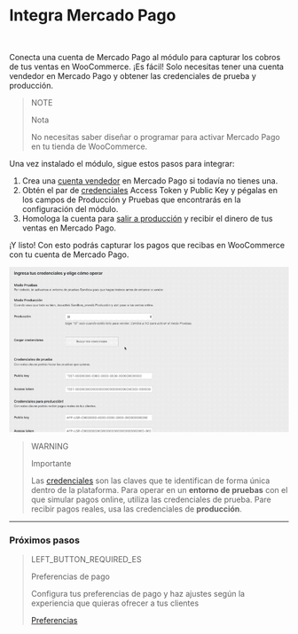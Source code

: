 # Integra Mercado Pago 
<br/>

Conecta una cuenta de Mercado Pago al módulo para capturar los cobros de tus ventas en WooCommerce. ¡Es fácil! Solo necesitas tener una cuenta vendedor en Mercado Pago y obtener las credenciales de prueba y producción. 

> NOTE
>
> Nota
>
> No necesitas saber diseñar o programar para activar Mercado Pago en tu tienda de WooCommerce.

Una vez instalado el módulo, sigue estos pasos para integrar:

1. Crea una [cuenta vendedor](https://www.mercadopago[FAKER][URL][DOMAIN]/registration-company?confirmation_url=https%3A%2F%2Fwww.mercadopago[FAKER][URL][DOMAIN]%2Fcomo-cobrar) en Mercado Pago si todavía no tienes una.
2. Obtén el par de [credenciales](https://www.mercadopago[FAKER][URL][DOMAIN]/developers/es/guides/credentials/credentials) Access Token y Public Key y pégalas en los campos de Producción y Pruebas que encontrarás en la configuración del módulo.
3. Homologa la cuenta para [salir a producción](https://www.mercadopago[FAKER][URL][DOMAIN]/developers/es/guides/online-payments/checkout-api/goto-production) y recibir el dinero de tus ventas en Mercado Pago.

¡Y listo! Con esto podrás capturar los pagos que recibas en WooCommerce con tu cuenta de Mercado Pago.

![Flow de credenciales](/images/woocomerce/es_woo_credenciales.gif)

> WARNING
>
> Importante
>
> Las [credenciales](https://www.mercadopago[FAKER][URL][DOMAIN]/developers/es/guides/credentials/credentials) son las claves que te identifican de forma única dentro de la plataforma. Para operar en un **entorno de pruebas** con el que simular pagos online, utiliza las credenciales de prueba. Pare recibir pagos reales, usa las credenciales de **producción**.

---

### Próximos pasos

> LEFT_BUTTON_REQUIRED_ES
>
> Preferencias de pago
>
> Configura tus preferencias de pago y haz ajustes según la experiencia que quieras ofrecer a tus clientes  
>
>
> [Preferencias](https://www.mercadopago[FAKER][URL][DOMAIN]/developers/es/guides/plugins/woocommerce/preferences)

